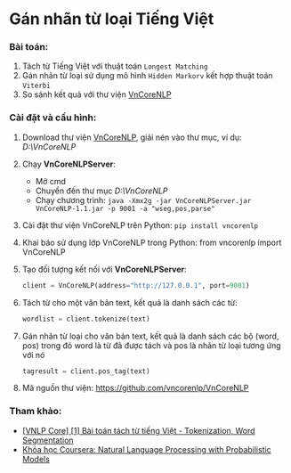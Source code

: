 # Gán nhãn từ loại Tiếng Việt

### Bài toán:

1. Tách từ Tiếng Việt với thuật toán `Longest Matching`
2. Gán nhãn từ loại sử dụng mô hình `Hidden Markorv` kết hợp thuật toán `Viterbi`
3. So sánh kết quả với thư viện [VnCoreNLP](https://github.com/vncorenlp/VnCoreNLP)

### Cài đặt và cấu hình:

1. Download thư viện [VnCoreNLP](https://drive.google.com/file/d/1CQAwUkjzVkIVqjoNCX0-EpFL9hfuCI2H/view?usp=sharing), giải nén vào thư mục, ví dụ: *D:\VnCoreNLP*
2. Chạy **VnCoreNLPServer**:

    - Mở cmd
    - Chuyển đến thư mục *D:\VnCoreNLP*
    - Chạy chương trình: `java -Xmx2g -jar VnCoreNLPServer.jar VnCoreNLP-1.1.jar -p 9001 -a "wseg,pos,parse"`

3. Cài đặt thư viện VnCoreNLP trên Python: `pip install vncorenlp`
4. Khai báo sử dụng lớp VnCoreNLP trong Python:
   from vncorenlp import VnCoreNLP
5. Tạo đối tượng kết nối với **VnCoreNLPServer**:
    ```python
    client = VnCoreNLP(address="http://127.0.0.1", port=9001)
    ```
6. Tách từ cho một văn bản text, kết quả là danh sách các từ:
    ```python
    wordlist = client.tokenize(text)
    ```
7. Gán nhãn từ loại cho văn bản text, kết quả là danh sách các bộ (word, pos) trong đó word là từ đã được tách và pos là nhãn từ loại tương ứng với nó
    ```python
    tagresult = client.pos_tag(text)
    ```
8. Mã nguồn thư viện: https://github.com/vncorenlp/VnCoreNLP

### Tham khảo:

-   [[VNLP Core] [1] Bài toán tách từ tiếng Việt - Tokenization, Word Segmentation](https://forum.machinelearningcoban.com/t/vnlp-core-1-bai-toan-tach-tu-tieng-viet-tokenization-word-segmentation/2002)
-   [Khóa học Coursera: Natural Language Processing with Probabilistic Models](https://www.coursera.org/learn/probabilistic-models-in-nlp)
